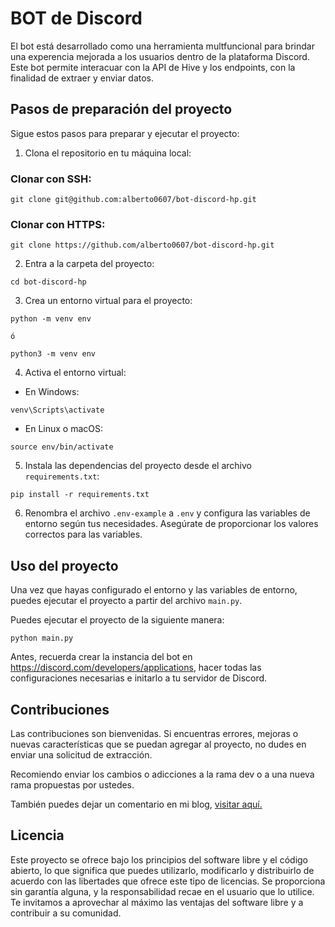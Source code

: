 # BOT de Discord

El bot está desarrollado como una herramienta multfuncional para brindar una experencia mejorada a los usuarios dentro de la plataforma Discord. Este bot permite interacuar con la API de Hive y los endpoints, con la finalidad de extraer y enviar datos. 

## Pasos de preparación del proyecto

Sigue estos pasos para preparar y ejecutar el proyecto:

1. Clona el repositorio en tu máquina local:

### Clonar con SSH:

```
git clone git@github.com:alberto0607/bot-discord-hp.git
```

### Clonar con HTTPS:

```
git clone https://github.com/alberto0607/bot-discord-hp.git
```
2. Entra a la carpeta del proyecto:

```
cd bot-discord-hp
```

3. Crea un entorno virtual para el proyecto:

```
python -m venv env

ó

python3 -m venv env
```

4. Activa el entorno virtual:

- En Windows:

```
venv\Scripts\activate
```

- En Linux o macOS:

```
source env/bin/activate
```

5. Instala las dependencias del proyecto desde el archivo `requirements.txt`:

```
pip install -r requirements.txt
```

6. Renombra el archivo `.env-example` a `.env` y configura las variables de entorno según tus necesidades. Asegúrate de proporcionar los valores correctos para las variables.


## Uso del proyecto

Una vez que hayas configurado el entorno y las variables de entorno, puedes ejecutar el proyecto a partir del archivo `main.py`.

Puedes ejecutar el proyecto de la siguiente manera:

```
python main.py
```

Antes, recuerda crear la instancia del bot en https://discord.com/developers/applications, hacer todas las configuraciones necesarias e initarlo a tu servidor de Discord.

## Contribuciones

Las contribuciones son bienvenidas. Si encuentras errores, mejoras o nuevas características que se puedan agregar al proyecto, no dudes en enviar una solicitud de extracción.

Recomiendo enviar los cambios o adicciones a la rama dev o a una nueva rama propuestas por ustedes.


También puedes dejar un comentario en mi blog, [visitar aquí.](https://inleo.io/profile/alberto0607/blog)

## Licencia

Este proyecto se ofrece bajo los principios del software libre y el código abierto, lo que significa que puedes utilizarlo, modificarlo y distribuirlo de acuerdo con las libertades que ofrece este tipo de licencias. Se proporciona sin garantía alguna, y la responsabilidad recae en el usuario que lo utilice. Te invitamos a aprovechar al máximo las ventajas del software libre y a contribuir a su comunidad.
